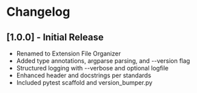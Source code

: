 # Changelog

## [1.0.0] - Initial Release
- Renamed to Extension File Organizer
- Added type annotations, argparse parsing, and --version flag
- Structured logging with --verbose and optional logfile
- Enhanced header and docstrings per standards
- Included pytest scaffold and version_bumper.py
